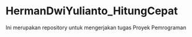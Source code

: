 # HermanDwiYulianto_HitungCepat
Ini merupakan repository untuk mengerjakan tugas Proyek Pemrograman
